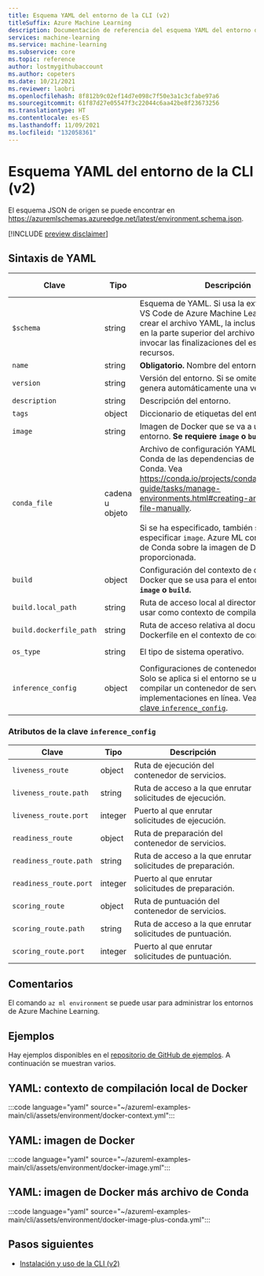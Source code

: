 ```yaml
---
title: Esquema YAML del entorno de la CLI (v2)
titleSuffix: Azure Machine Learning
description: Documentación de referencia del esquema YAML del entorno de la CLI (v2).
services: machine-learning
ms.service: machine-learning
ms.subservice: core
ms.topic: reference
author: lostmygithubaccount
ms.author: copeters
ms.date: 10/21/2021
ms.reviewer: laobri
ms.openlocfilehash: 8f812b9c02ef14d7e098c7f50e3a1c3cfabe97a6
ms.sourcegitcommit: 61f87d27e05547f3c22044c6aa42be8f23673256
ms.translationtype: HT
ms.contentlocale: es-ES
ms.lasthandoff: 11/09/2021
ms.locfileid: "132058361"
---
```

# <a name="cli-v2-environment-yaml-schema"></a>Esquema YAML del entorno de la CLI (v2)

El esquema JSON de origen se puede encontrar en https://azuremlschemas.azureedge.net/latest/environment.schema.json.

[!INCLUDE [preview disclaimer](../../includes/machine-learning-preview-generic-disclaimer.md)]

## <a name="yaml-syntax"></a>Sintaxis de YAML

| Clave | Tipo | Descripción | Valores permitidos | Valor predeterminado |
| --- | ---- | ----------- | -------------- | ------- |
| `$schema` | string | Esquema de YAML. Si usa la extensión VS Code de Azure Machine Learning para crear el archivo YAML, la inclusión de `$schema` en la parte superior del archivo le permite invocar las finalizaciones del esquema y los recursos. | | |
| `name` | string | **Obligatorio.** Nombre del entorno. | | |
| `version` | string | Versión del entorno. Si se omite, Azure ML genera automáticamente una versión. | | |
| `description` | string | Descripción del entorno. | | |
| `tags` | object | Diccionario de etiquetas del entorno. | | |
| `image` | string | Imagen de Docker que se va a usar para el entorno. **Se requiere `image` o `build`.** | | |
| `conda_file` | cadena u objeto | Archivo de configuración YAML estándar de Conda de las dependencias de un entorno de Conda. Vea https://conda.io/projects/conda/en/latest/user-guide/tasks/manage-environments.html#creating-an-environment-file-manually. <br> <br> Si se ha especificado, también se debe especificar `image`. Azure ML compila el entorno de Conda sobre la imagen de Docker proporcionada. | | |
| `build` | object | Configuración del contexto de compilación de Docker que se usa para el entorno. **Se requiere `image` o `build`.** | | |
| `build.local_path` | string | Ruta de acceso local al directorio que se va a usar como contexto de compilación. | | |
| `build.dockerfile_path` | string | Ruta de acceso relativa al documento Dockerfile en el contexto de compilación. | | `Dockerfile` |
| `os_type` | string | El tipo de sistema operativo. | `linux`, `windows` | `linux` |  
| `inference_config` | object | Configuraciones de contenedor de inferencias. Solo se aplica si el entorno se usa para compilar un contenedor de servicios para implementaciones en línea. Vea [Atributos de la clave `inference_config`](#attributes-of-the-inference_config-key). | | |

### <a name="attributes-of-the-inference_config-key"></a>Atributos de la clave `inference_config`

| Clave | Tipo | Descripción |
| --- | ---- | ----------- |
| `liveness_route` | object | Ruta de ejecución del contenedor de servicios. |
| `liveness_route.path` | string | Ruta de acceso a la que enrutar solicitudes de ejecución. |
| `liveness_route.port` | integer | Puerto al que enrutar solicitudes de ejecución. |
| `readiness_route` | object | Ruta de preparación del contenedor de servicios. |
| `readiness_route.path` | string | Ruta de acceso a la que enrutar solicitudes de preparación. |
| `readiness_route.port` | integer | Puerto al que enrutar solicitudes de preparación. |
| `scoring_route` | object | Ruta de puntuación del contenedor de servicios. |
| `scoring_route.path` | string | Ruta de acceso a la que enrutar solicitudes de puntuación. |
| `scoring_route.port` | integer | Puerto al que enrutar solicitudes de puntuación. |

## <a name="remarks"></a>Comentarios

El comando `az ml environment` se puede usar para administrar los entornos de Azure Machine Learning.

## <a name="examples"></a>Ejemplos

Hay ejemplos disponibles en el [repositorio de GitHub de ejemplos](https://github.com/Azure/azureml-examples/tree/main/cli/assets/environment). A continuación se muestran varios.

## <a name="yaml-local-docker-build-context"></a>YAML: contexto de compilación local de Docker

:::code language="yaml" source="~/azureml-examples-main/cli/assets/environment/docker-context.yml":::

## <a name="yaml-docker-image"></a>YAML: imagen de Docker

:::code language="yaml" source="~/azureml-examples-main/cli/assets/environment/docker-image.yml":::

## <a name="yaml-docker-image-plus-conda-file"></a>YAML: imagen de Docker más archivo de Conda

:::code language="yaml" source="~/azureml-examples-main/cli/assets/environment/docker-image-plus-conda.yml":::

## <a name="next-steps"></a>Pasos siguientes

- [Instalación y uso de la CLI (v2)](how-to-configure-cli.md)
